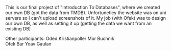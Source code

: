 This is our final project of "Introduction To Databases", where we created our own DB (got the data from TMDB).
Unfortunetley the website was on uni servers so I can't upload screenshots of it.
My job (with Ofek) was to design our own DB, as well as setting it up (getting the data we want from an existing DB)


Other participants:
Oded Kristianpoller
Mor Buchnik  
Ofek Bar
Yoav Gaulan

